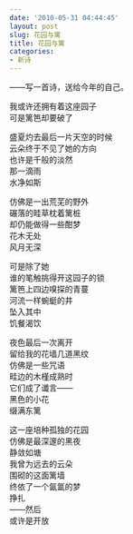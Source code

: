 ```yaml
---
date: '2010-05-31 04:44:45'
layout: post
slug: 花园与篱
title: 花园与篱
categories:
- 新诗
---
```

——写一首诗，送给今年的自己。

我或许还拥有着这座园子  
可是篱笆却要破了

盛夏灼去最后一片天空的时候  
云朵终于不见了她的方向  
也许是千般的淡然  
那一滴雨  
水净如斯

仿佛是一出荒芜的野外  
碾落的畦草枕着篱桩  
却仍能做得一些酣梦  
花木无处  
风月无深

可是除了她  
谁的笔触挑得开这园子的锁  
篱笆上四边嗅探的青蔓  
河流一样蜿蜓的井  
坠入其中  
饥餐渴饮

夜色最后一次离开  
留给我的花墙几道黑纹  
仿佛是一些咒语  
畦边的木槿成熟时  
它们成了谶言——  
黑色的小花  
缀满东篱

这一座培种孤独的花园  
仿佛是最深邃的黑夜  
静敛如塘  
我曾为远去的云朵  
围砌的这面篱墙  
终依了一个氤氲的梦  
挣扎  
——然后  
或许是开放
